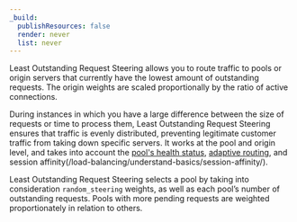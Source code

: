 ```yaml
---
_build:
  publishResources: false
  render: never
  list: never
---
```


Least Outstanding Request Steering allows you to route traffic to pools or origin servers that currently have the lowest amount of outstanding requests. The origin weights are scaled proportionally by the ratio of active connections. 

During instances in which you have a large difference between the size of requests or time to process them, Least Outstanding Request Steering ensures that traffic is evenly distributed, preventing legitimate customer traffic from taking down specific servers. It works at the pool and origin level, and takes into account the [pool's health status](/load-balancing/understand-basics/health-details/#how-a-pool-becomes-unhealthy), [adaptive routing](/load-balancing/understand-basics/adaptive-routing/), and session affinity(/load-balancing/understand-basics/session-affinity/).

Least Outstanding Request Steering selects a pool by taking into consideration `random_steering` weights, as well as each pool’s number of outstanding requests. Pools with more pending requests are weighted proportionately in relation to others.
